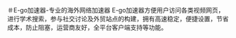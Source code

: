 ＃E-go加速器-专业的海外网络加速器
E-go加速器方便用户访问各类视频网页，进行学术搜索，参与社交讨论及外贸站点的构建，拥有高速稳定，便捷设置，节省成本，防止阻塞，运营商友好，全平台客户端支持等功能。
